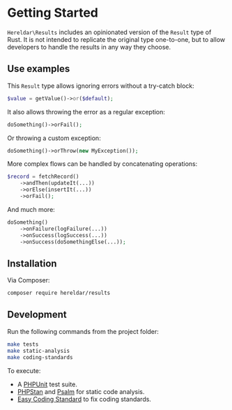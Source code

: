 
Getting Started
===============

`Hereldar\Results` includes an opinionated version of the `Result` type of Rust.
It is not intended to replicate the original type one-to-one, but to allow
developers to handle the results in any way they choose.

Use examples
------------

This `Result` type allows ignoring errors without a try-catch block:

```php
$value = getValue()->or($default);
```

It also allows throwing the error as a regular exception:

```php
doSomething()->orFail();
```

Or throwing a custom exception:

```php
doSomething()->orThrow(new MyException());
```

More complex flows can be handled by concatenating operations:

```php
$record = fetchRecord()
    ->andThen(updateIt(...))
    ->orElse(insertIt(...))
    ->orFail();
```

And much more:

```php
doSomething()
    ->onFailure(logFailure(...))
    ->onSuccess(logSuccess(...))
    ->onSuccess(doSomethingElse(...));
```

Installation
------------

Via Composer:

```bash
composer require hereldar/results
```

Development
-----------

Run the following commands from the project folder:

```bash
make tests
make static-analysis
make coding-standards
```

To execute:

- A [PHPUnit](https://phpunit.de) test suite.
- [PHPStan](https://phpstan.org/) and [Psalm](https://psalm.dev/) for
  static code analysis.
- [Easy Coding Standard](https://github.com/easy-coding-standard/easy-coding-standard)
  to fix coding standards.
